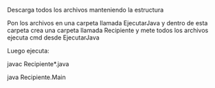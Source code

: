 Descarga todos los archivos manteniendo la estructura

Pon los archivos en una carpeta llamada EjecutarJava y dentro de esta carpeta crea una carpeta llamada Recipiente y mete todos los archivos ejecuta cmd desde EjecutarJava

Luego ejecuta:

javac Recipiente\*.java

java Recipiente.Main
